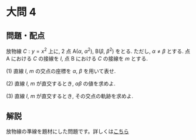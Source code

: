 ﻿---
layout: default
parent: 第 3 回
grand_parent: 模試テロ
summary: 
published: false
---

# 大問 4

## 問題・配点

放物線 $C: y=x^2$ 上に, $2$ 点 $\mathrm{A}(\alpha,\ \alpha^2)$, $\mathrm{B}(\beta,\ \beta^2)$ をとる. ただし, $\alpha \neq \beta$ とする. 点 $\mathrm{A}$ における $C$ の接線を $l$, 点 $\mathrm{B}$ における $C$ の接線を $m$ とする. 

(1) 直線 $l$, $m$ の交点の座標を $\alpha$, $\beta$ を用いて表せ.

(2) 直線 $l$, $m$ が直交するとき, $\alpha\beta$ の値を求めよ.

(3) 直線 $l$, $m$ が直交するとき, その交点の軌跡を求めよ.

## 解説

放物線の準線を題材にした問題です。詳しくは[こちら](https://examist.jp/mathematics/differential/houbutusen-jyunsen/)
